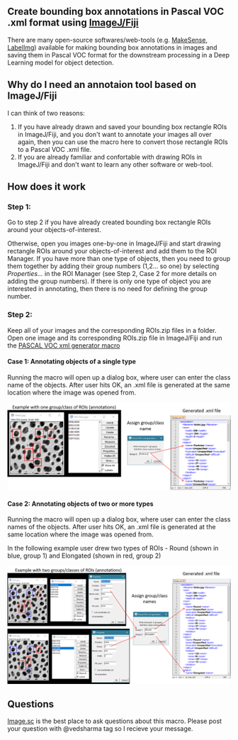 ## Create bounding box annotations in Pascal VOC .xml format using [ImageJ/Fiji](https://imagej.net/)
There are many open-source softwares/web-tools (e.g. [MakeSense](https://github.com/SkalskiP/make-sense), [LabelImg](https://github.com/tzutalin/labelImg
)) available for making bounding box annotations in images and saving them in Pascal VOC format for the downstream processing in a Deep Learning model for object detection.


## Why do I need an annotaion tool based on ImageJ/Fiji
I can think of two reasons:
1. If you have already drawn and saved your bounding box rectangle ROIs in ImageJ/Fiji, and you don't want to annotate your images all over again, then you can use the macro here to convert those rectangle ROIs to a Pascal VOC .xml file. 
2. If you are already familiar and confortable with drawing ROIs in ImageJ/Fiji and don't want to learn any other software or web-tool. 

## How does it work
### Step 1: 
Go to step 2 if you have already created bounding box rectangle ROIs around your objects-of-interest.  

Otherwise, open you images one-by-one in ImageJ/Fiji and start drawing rectangle ROIs around your objects-of-interest and add them to the ROI Manager. If you have more than one type of objects, then you need to group them together by adding their group numbers (1,2... so one) by selecting *Properties...* in the ROI Manager (see Step 2, Case 2 for more details on adding the group numbers). If there is only one type of object you are interested in annotating, then there is no need for defining the group number.

### Step 2: 
Keep all of your images and the corresponding ROIs.zip files in a folder. Open one image and its corresponding ROIs.zip file in ImageJ/Fiji and run the [PASCAL VOC xml generator macro](https://github.com/ved-sharma/PASCAL_VOC_xml_generator_ImageJ_Fiji/blob/ddc2599146b171bcdcc25ea3ef31f13e45f9f3ec/PASCAL_VOC_xml_generator.ijm)  

#### Case 1: Annotating objects of a single type  
Running the macro will open up a dialog box, where user can enter the class name of the objects. After user hits OK, an .xml file is generated at the same location where the image was opened from.

![](https://github.com/ved-sharma/PASCAL_VOC_xml_generator_ImageJ_Fiji/blob/ddc2599146b171bcdcc25ea3ef31f13e45f9f3ec/Files/one_group_example.png)

#### Case 2: Annotating objects of two or more types  
Running the macro will open up a dialog box, where user can enter the class names of the objects. After user hits OK, an .xml file is generated at the same location where the image was opened from.  

In the following example user drew two types of ROIs - Round (shown in blue, group 1) and Elongated (shown in red, group 2) 

![](https://github.com/ved-sharma/PASCAL_VOC_xml_generator_ImageJ_Fiji/blob/ddc2599146b171bcdcc25ea3ef31f13e45f9f3ec/Files/two_groups_example.png)

## Questions
[Image.sc](https://forum.image.sc/) is the best place to ask questions about this macro. Please post your question with @vedsharma tag so I recieve your message.

